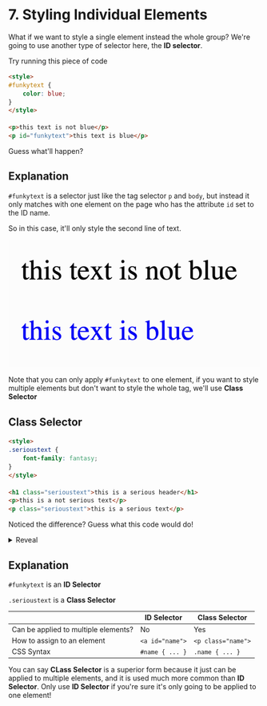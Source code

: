 # 7. Styling Individual Elements

What if we want to style a single element instead the whole group? We're going to use another type of selector here, the **ID selector**.

Try running this piece of code

```html
<style>
#funkytext {
	color: blue;
}
</style>

<p>this text is not blue</p>
<p id="funkytext">this text is blue</p>
```

Guess what'll happen?

## Explanation

`#funkytext` is a selector just like the tag selector `p` and `body`, but instead it only matches with one element on the page who has the attribute `id` set to the ID name.

So in this case, it'll only style the second line of text.

![One blue text](images/bluetext.png)

Note that you can only apply `#funkytext` to one element, if you want to style multiple elements but don't want to style the whole tag, we'll use **Class Selector**

## Class Selector

```html
<style>
.serioustext {
	font-family: fantasy;
}
</style>

<h1 class="serioustext">this is a serious header</h1>
<p>this is a not serious text</p>
<p class="serioustext">this is a serious text</p>
```

Noticed the difference? Guess what this code would do!

<details>
<summary>Reveal</summary>

![Very serious text](images/serioustext.png)
 
</details>

## Explanation

`#funkytext` is an **ID Selector**

`.serioustext` is a **Class Selector**

| | ID Selector | Class Selector |
| ----------- | ----------- | -- |
| Can be applied to multiple elements? | No | Yes |
| How to assign to an element | `<a id="name">` | `<p class="name">` |
| CSS Syntax | `#name { ... }` | `.name { ... }`

You can say **CLass Selector** is a superior form because it just can be applied to multiple elements, and it is used much more common than **ID Selector**. Only use **ID Selector** if you're sure it's only going to be applied to one element!